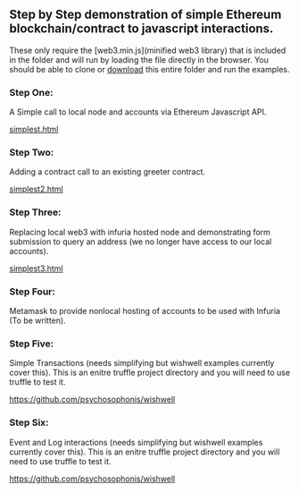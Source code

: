 ## Step by Step demonstration of simple Ethereum blockchain/contract to javascript interactions.

These only require the [web3.min.js](minified web3 library) that is included in the folder and will run by loading the file directly in the browser.
You should be able to clone or [download](https://github.com/psychosophonis/simplestEth/archive/master.zip) this entire folder and run the examples.

### Step One: 

A Simple call to local node and accounts via Ethereum Javascript API.

[simplest.html](simplest.html)


### Step Two: 

Adding a contract call to an existing greeter contract.

[simplest2.html](simplest2.html)


### Step Three: 

Replacing local web3 with infuria hosted node and demonstrating form submission to query an address (we no longer have access to our local accounts).

[simplest3.html](simplest3.html)

### Step Four:

Metamask to provide nonlocal hosting of accounts to be used with Infuria (To be written).

### Step Five:

Simple Transactions (needs simplifying but wishwell examples currently cover this).
This is an enitre truffle project directory and you will need to use truffle to test it.

https://github.com/psychosophonis/wishwell

### Step Six:

Event and Log interactions (needs simplifying but wishwell examples currently cover this).
This is an enitre truffle project directory and you will need to use truffle to test it.

https://github.com/psychosophonis/wishwell



